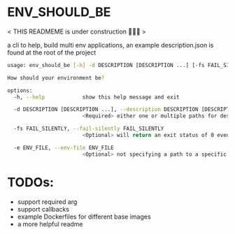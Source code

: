 # ENV_SHOULD_BE

< THIS READMEME is under construction 🤫🤫🤫 >

a cli to help, build multi env applications, an example description.json is found at the root of the project

```sh
usage: env_should_be [-h] -d DESCRIPTION [DESCRIPTION ...] [-fs FAIL_SILENTLY] [-e ENV_FILE]

How should your environment be?

options:
  -h, --help            show this help message and exit

  -d DESCRIPTION [DESCRIPTION ...], --description DESCRIPTION [DESCRIPTION ...]
                        <Required> either one or multiple paths for description files.

  -fs FAIL_SILENTLY, --fail-silently FAIL_SILENTLY
                        <Optional> will return an exit status of 0 even if the description(s) fail to match the current env (still triggers the fail_callback).

  -e ENV_FILE, --env-file ENV_FILE
                        <Optional> not specifying a path to a specific env file to valid description(s) against, environment variables in the current shell will be loaded instead.
```

# TODOs:

- support required arg
- support callbacks
- example Dockerfiles for different base images
- a more helpful readme
